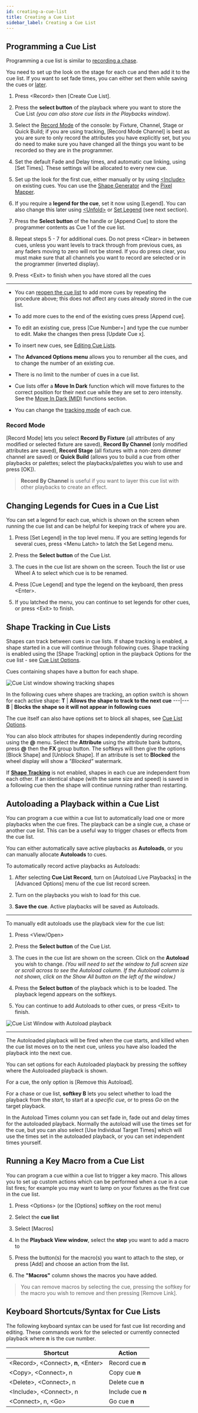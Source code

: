```yaml
---
id: creating-a-cue-list
title: Creating a Cue List
sidebar_label: Creating a Cue List
---
```


Programming a Cue List
----------------------

[](https://youtu.be/Kp6XhdG6keM?t=20 "Cuelist Basics")

Programming a cue list is similar to [recording a chase](../chases/creating-a-chase.md).

You need to set up the look on the stage for each cue and then add it to
the cue list. If you want to set fade times, you can either set them
while saving the cues or [later](cue-list-timing.md).

1. Press \<Record\> then \[Create Cue List\].

2. Press the **select button** of the playback where you want to store the
Cue List *(you can also store cue lists in the Playbacks window)*.

3. Select the [Record Mode](#record-mode) of the console: by Fixture, Channel, Stage or
Quick Build; if you are using tracking, \[Record Mode Channel\] is best
as you are sure to only record the attributes you have explicitly set,
but you do need to make sure you have changed all the things you want to
be recorded so they are in the programmer.

4. Set the default Fade and Delay times, and automatic cue linking,
using \[Set Times\]. These settings will be allocated to every new cue.

5. Set up the look for the first cue, either manually or by using
[\<Include\>](../titan-commands.md#include) on existing cues. You can use the [Shape Generator](../effects/shape-generator.md) and the
[Pixel Mapper](../effects/pixel-mapper.md).

6. If you require a **legend for the cue**, set it now using \[Legend\].
You can also change this later using [\<Unfold\>](editing-cue-lists.md#editing-a-cue-list-using-unfold) or [Set Legend](#changing-legends-for-cues-in-a-cue-list) (see next
section).

7. Press the **Select button** of the handle or \[Append Cue\] to store the
programmer contents as Cue 1 of the cue list.

8. Repeat steps 5 - 7 for additional cues. Do not press \<Clear\> in
between cues, unless you want levels to track through from previous
cues, as any faders moving to zero will not be stored. If you do press
clear, you must make sure that all channels you want to record are
selected or in the programmer (inverted display).

9. Press \<Exit\> to finish when you have stored all the cues

---

-   You can [reopen the cue list](editing-cue-lists.md) to add more cues by repeating the
    procedure above; this does not affect any cues already stored in the
    cue list.

-   To add more cues to the end of the existing cues press \[Append
    cue\].

-   To edit an existing cue, press \[Cue Number=\] and type the cue
    number to edit. Make the changes then press \[Update Cue x\].

-   To insert new cues, see [Editing Cue Lists](editing-cue-lists.md).

-   The **Advanced Options menu** allows you to renumber all the cues, and
    to change the number of an existing cue.

-   There is no limit to the number of cues in a cue list.

-   Cue lists offer a **Move In Dark** function which will move fixtures to
    the correct position for their next cue while they are set to zero
    intensity. See the [Move In Dark (MID)](../cue-lists/cue-list-playback.md#move-in-dark-mid-functions) functions section.

-   You can change the [tracking mode](cue-list-options.md#tracking) of each cue.

### Record Mode

\[Record Mode\] lets you select **Record By Fixture** (all attributes of
    any modified or selected fixture are saved), **Record By Channel** (only
    modified attributes are saved), **Record Stage** (all fixtures with a
    non-zero dimmer channel are saved) or **Quick Build** (allows you to
    build a cue from other playbacks or palettes; select the
    playbacks/palettes you wish to use and press \[OK\]).

> **Record By Channel** is useful if you want to layer this cue list with
    other playbacks to create an effect.

Changing Legends for Cues in a Cue List
---------------------------------------

You can set a legend for each cue, which is shown on the screen when
running the cue list and can be helpful for keeping track of where you
are.

1. Press \[Set Legend\] in the top level menu. If you are setting
legends for several cues, press \<Menu Latch\> to latch the Set Legend
menu.

2. Press the **Select button** of the Cue List.

3. The cues in the cue list are shown on the screen. Touch the list or
use Wheel A to select which cue is to be renamed.

5. Press \[Cue Legend\] and type the legend on the keyboard, then press
\<Enter\>.

6. If you latched the menu, you can continue to set legends for other
cues, or press \<Exit\> to finish.

Shape Tracking in Cue Lists
---------------------------

Shapes can track between cues in cue lists. If shape tracking is
enabled, a shape started in a cue will continue through following cues.
Shape tracking is enabled using the \[Shape Tracking\] option in the
playback Options for the cue list - see [Cue List Options](cue-list-options.md#cue-list-options-playback-tab).

Cues containing shapes have a button for each shape.

![Cue List window showing tracking shapes](/docs/images/Cue-List-window-showing-tracking-shapes.png)

In the following cues where shapes are tracking, an option switch is
shown for each active shape:
**T** | **Allows the shape to track to the next cue**
---|---
**B** | **Blocks the shape so it will not appear in following cues**

The cue itself can also have options set to block all shapes, see
[Cue List Options](cue-list-options.md#cue-list-options-playback-tab).

You can also block attributes for shapes independently during recording
using the **@** menu. Select the **Attribute** using the attribute bank buttons,
press **@** then the **FX** group button. The softkeys will then give the
options \[Block Shape\] and \[Unblock Shape\]. If an attribute is set to
**Blocked** the wheel display will show a *"Blocked"* watermark.

If **[Shape Tracking](cue-list-options.md#cue-list-options-playback-tab)** is not enabled, shapes in each cue are independent
from each other. If an identical shape (with the same size and speed) is
saved in a following cue then the shape will continue running rather
than restarting.

Autoloading a Playback within a Cue List
----------------------------------------

You can program a cue within a cue list to automatically load one or
more playbacks when the cue fires. The playback can be a single cue, a
chase or another cue list. This can be a useful way to trigger chases or
effects from the cue list.

You can either automatically save active playbacks as **Autoloads**, or you
can manually allocate **Autoloads** to cues.

To automatically record active playbacks as Autoloads:

1. After selecting **Cue List Record**, turn on \[Autoload Live Playbacks\]
in the \[Advanced Options\] menu of the cue list record screen.

2. Turn on the playbacks you wish to load for this cue.

3. **Save the cue**. Active playbacks will be saved as Autoloads.

---

To manually edit autoloads use the playback view for the cue list:

1. Press \<View/Open\>

2. Press the **Select button** of the Cue List.

3. The cues in the cue list are shown on the screen. Click on the
**Autoload** you wish to change. *(You will need to set the window to full
screen size or scroll across to see the Autoload column. If the Autoload
column is not shown, click on the Show All button on the left of the
window.)*

4. Press the **Select button** of the playback which is to be loaded. The
playback legend appears on the softkeys.

5. You can continue to add Autoloads to other cues, or press \<Exit\>
to finish.

![Cue List Window with Autoload playback](/docs/images/Cue-List-Window-with-Autoload-playback.png)

---

The Autoloaded playback will be fired when
the cue starts, and killed when the cue list moves on to the next cue,
unless you have also loaded the playback into the next cue.

You can set options for each Autoloaded playback by pressing the softkey
where the Autoloaded playback is shown.

For a cue, the only option is \[Remove this Autoload\].

For a chase or cue list, **softkey B** lets you select whether to load the
playback from the *start*, to start at a *specific cue*, or to press *Go* on
the target playback.

In the Autoload Times column you can set fade in, fade out and delay
times for the autoloaded playback. Normally the autoload will use the
times set for the cue, but you can also select \[Use Individual Target
Times\] which will use the times set in the autoloaded playback, or you
can set independent times yourself.

Running a Key Macro from a Cue List
-----------------------------------

You can program a cue within a cue list to trigger a key macro. This
allows you to set up custom actions which can be performed when a cue in
a cue list fires; for example you may want to lamp on your fixtures as
the first cue in the cue list.

1. Press \<Options\> (or the \[Options\] softkey on the root menu)

2. Select the **cue list**

3. Select \[Macros\]

4. In the **Playback View window**, select the **step** you want to add a macro
to

5. Press the button(s) for the macro(s) you want to attach to the step,
or press \[Add\] and choose an action from the list.

6. The **"Macros"** column shows the macros you have added.

> You can remove macros by selecting the cue, pressing the softkey for
    the macro you wish to remove and then pressing \[Remove Link\].

Keyboard Shortcuts/Syntax for Cue Lists
---------------------------------------

The following keyboard syntax can be used for fast cue list recording
and editing. These commands work for the selected or currently connected
playback where **n** is the cue number.

Shortcut | Action
--- | ---
\<Record\>, \<Connect\>, **n**, \<Enter\> | Record cue **n**
\<Copy\>, \<Connect\>, n | Copy cue **n**
\<Delete\>, \<Connect\>, n | Delete cue **n**
\<Include\>, \<Connect\>, n | Include cue **n**
\<Connect\>, n, \<Go\> | Go cue **n**
